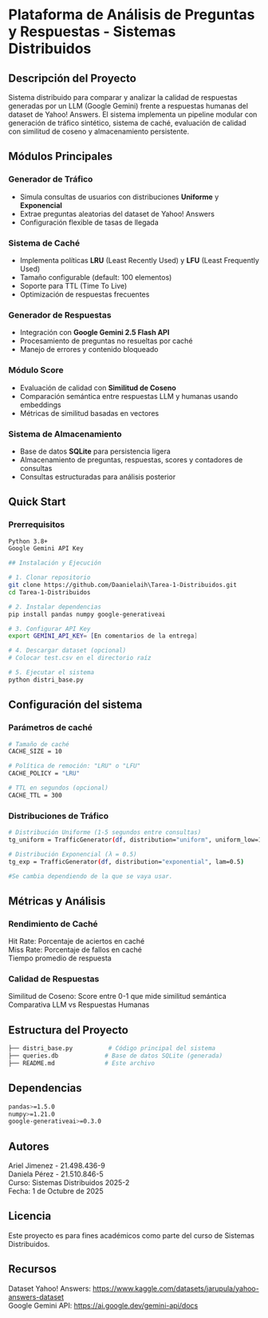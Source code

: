 # Plataforma de Análisis de Preguntas y Respuestas - Sistemas Distribuidos

## Descripción del Proyecto
Sistema distribuido para comparar y analizar la calidad de respuestas generadas por un LLM (Google Gemini) frente a respuestas humanas del dataset de Yahoo! Answers. El sistema implementa un pipeline modular con generación de tráfico sintético, sistema de caché, evaluación de calidad con similitud de coseno y almacenamiento persistente.


## Módulos Principales

### Generador de Tráfico
- Simula consultas de usuarios con distribuciones **Uniforme** y **Exponencial**
- Extrae preguntas aleatorias del dataset de Yahoo! Answers
- Configuración flexible de tasas de llegada

### Sistema de Caché
- Implementa políticas **LRU** (Least Recently Used) y **LFU** (Least Frequently Used)
- Tamaño configurable (default: 100 elementos)
- Soporte para TTL (Time To Live)
- Optimización de respuestas frecuentes

### Generador de Respuestas
- Integración con **Google Gemini 2.5 Flash API**
- Procesamiento de preguntas no resueltas por caché
- Manejo de errores y contenido bloqueado

### Módulo Score
- Evaluación de calidad con **Similitud de Coseno**
- Comparación semántica entre respuestas LLM y humanas usando embeddings
- Métricas de similitud basadas en vectores

### Sistema de Almacenamiento
- Base de datos **SQLite** para persistencia ligera
- Almacenamiento de preguntas, respuestas, scores y contadores de consultas
- Consultas estructuradas para análisis posterior

## Quick Start

### Prerrequisitos
```bash
Python 3.8+
Google Gemini API Key

## Instalación y Ejecución

# 1. Clonar repositorio
git clone https://github.com/Daanielaih\Tarea-1-Distribuidos.git
cd Tarea-1-Distribuidos

# 2. Instalar dependencias
pip install pandas numpy google-generativeai

# 3. Configurar API Key
export GEMINI_API_KEY= [En comentarios de la entrega]

# 4. Descargar dataset (opcional)
# Colocar test.csv en el directorio raíz

# 5. Ejecutar el sistema
python distri_base.py
```

## Configuración del sistema
### Parámetros de caché

```bash
# Tamaño de caché
CACHE_SIZE = 10

# Política de remoción: "LRU" o "LFU"
CACHE_POLICY = "LRU"

# TTL en segundos (opcional)
CACHE_TTL = 300
```

### Distribuciones de Tráfico
```bash
# Distribución Uniforme (1-5 segundos entre consultas)
tg_uniform = TrafficGenerator(df, distribution="uniform", uniform_low=1, uniform_high=5)

# Distribución Exponencial (λ = 0.5)
tg_exp = TrafficGenerator(df, distribution="exponential", lam=0.5)

#Se cambia dependiendo de la que se vaya usar.
```

## Métricas y Análisis

### Rendimiento de Caché
Hit Rate: Porcentaje de aciertos en caché  
Miss Rate: Porcentaje de fallos en caché  
Tiempo promedio de respuesta

### Calidad de Respuestas
Similitud de Coseno: Score entre 0-1 que mide similitud semántica
Comparativa LLM vs Respuestas Humanas

## Estructura del Proyecto
```bash
├── distri_base.py          # Código principal del sistema
├── queries.db             # Base de datos SQLite (generada)
├── README.md              # Este archivo
```


## Dependencias
```bash
pandas>=1.5.0
numpy>=1.21.0
google-generativeai>=0.3.0
```

## Autores
Ariel Jimenez - 21.498.436-9  
Daniela Pérez - 21.510.846-5  
Curso: Sistemas Distribuidos 2025-2  
Fecha: 1 de Octubre de 2025  

## Licencia
Este proyecto es para fines académicos como parte del curso de Sistemas Distribuidos.

## Recursos
Dataset Yahoo! Answers: https://www.kaggle.com/datasets/jarupula/yahoo-answers-dataset  
Google Gemini API:  https://ai.google.dev/gemini-api/docs



